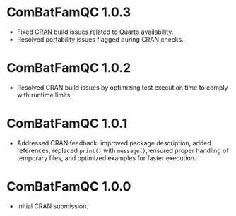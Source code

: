 # ComBatFamQC 1.0.3
* Fixed CRAN build issues related to Quarto availability.
* Resolved portability issues flagged during CRAN checks.

# ComBatFamQC 1.0.2
* Resolved CRAN build issues by optimizing test execution time to comply with runtime limits.

# ComBatFamQC 1.0.1
* Addressed CRAN feedback: improved package description, added references, replaced `print()` with `message()`, ensured proper handling of temporary files, and optimized examples for faster execution.

# ComBatFamQC 1.0.0

* Initial CRAN submission.
